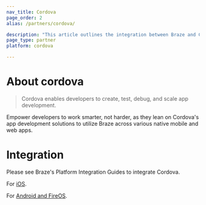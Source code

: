 ```yaml
---
nav_title: Cordova
page_order: 2
alias: /partners/cordova/

description: "This article outlines the integration between Braze and Cordova, which enables developers to create, test, debug, and scale app development."
page_type: partner
platform: cordova

---
```


# About cordova

> Cordova enables developers to create, test, debug, and scale app development.

Empower developers to work smarter, not harder, as they lean on Cordova's app development solutions to utilize Braze across various native mobile and web apps.

# Integration

Please see Braze's Platform Integration Guides to integrate Cordova.

For [iOS]({{site.baseurl}}/developer_guide/platform_integration_guides/cordova/initial_sdk_setup/ios/).

For [Android and FireOS]({{site.baseurl}}/developer_guide/platform_integration_guides/cordova/initial_sdk_setup/android/).
